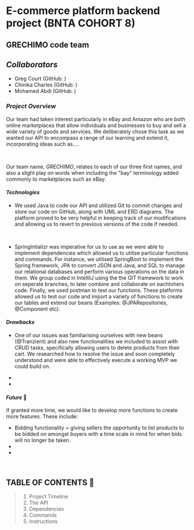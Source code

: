 # **E-commerce platform backend project (BNTA COHORT 8)**

## **GRECHIMO code team**

## ***Collaborators*** 

- Greg Court (GitHub: [](https://github.com/Greg-Court))
- Chinika Charles (GitHub: [](https://github.com/ChinikaC))
- Mohamed Abdi (GitHub: [](https://github.com/mohincode))

### ***Project Overview*** 

 Our team had taken interest particularly in eBay and Amazon who are both online marketplaces that allow individuals and businesses to buy and sell a wide variety of goods and services. We deliberately chose this task as we wanted our API to encompass a range of our learning and extend it, incorporating ideas such as....
 
 <br />

 Our team name, *GRECHIMO*, relates to each of our three first names, and also a slight play on words when including the "bay" terminology added commonly to marketplaces such as eBay. 
 
#### ***Technologies*** 

 - We used Java to code our API and utilized Git to commit changes and store our code on GitHub, along with UML and ERD diagrams. The platform proved to be very helpful in keeping track of our modifications and allowing us to revert to previous versions of the code if needed.
<br />

-  SpringIntializr was imperative for us to use as we were able to implement dependencies which allowed us to utilise particular functions and commands. For instance, we utilised SpringBoot to implement the Spring framework, JPA to convert JSON and Java, and SQL to manage our relational databases and perform various operations on the data in them. We group coded in IntellliJ using the the GIT framework to work on seperate branches, to later combine and collaborate on eachtohers code. Finally, we used postman to test our functions. These platforms allowed us to test our code and import a variety of functions to create our tables and extend our beans (Examples: @JPARepositories, @Component etc).

#### ***Drawbacks*** 
- One of our issues was familiarising ourselves with new beans (@Tranzient) and also new functionalities we included to assist with CRUD tasks, specifically allowing users to delete products from their cart. We researched how to resolve the issue and soon completely understood and were able to effectively execute a working MVP we could build on.

- 

- 

#### ***Future*** 🔑
If granted more time, we would like to develop more functions to create more features. These include:

- Bidding functionality = giving sellers the opportunity to list products to be bidded on amongst buyers with a time scale in mind for when bids will no longer be taken.
- 
- 


<br />



## **TABLE OF CONTENTS** 📖
> 1. Project Timeline
> 2. The API
> 3. Dependencies
> 4. Commands
> 5. Instructions